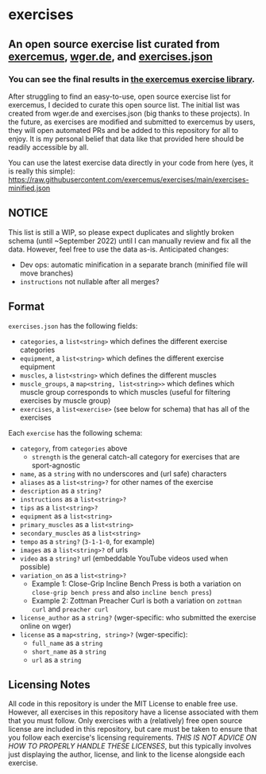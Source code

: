 # exercises
## An open source exercise list curated from [exercemus](https://exercemus.com), [wger.de](https://github.com/wger-project/wger), and [exercises.json](https://github.com/wrkout/exercises.json)
### You can see the final results in [the exercemus exercise library](https://exercem.us/exercises).

After struggling to find an easy-to-use, open source exercise list for exercemus, I decided to curate this open source list. The initial list was created from wger.de and exercises.json (big thanks to these projects). In the future, as exercises are modified and submitted to exercemus by users, they will open automated PRs and be added to this repository for all to enjoy. It is my personal belief that data like that provided here should be readily accessible by all.

You can use the latest exercise data directly in your code from here (yes, it is really this simple):
https://raw.githubusercontent.com/exercemus/exercises/main/exercises-minified.json

## NOTICE
This list is still a WIP, so please expect duplicates and slightly broken schema (until ~September 2022) until I can manually review and fix all the data. However, feel free to use the data as-is. Anticipated changes:
- Dev ops: automatic minification in a separate branch (minified file will move branches)
- `instructions` not nullable after all merges?

## Format
`exercises.json` has the following fields:
- `categories`, a `list<string>` which defines the different exercise categories
- `equipment`, a `list<string>` which defines the different exercise equipment
- `muscles`, a `list<string>` which defines the different muscles
- `muscle_groups`, a `map<string, list<string>>` which defines which muscle group corresponds to which muscles (useful for filtering exercises by muscle group)
- `exercises`, a `list<exercise>` (see below for schema) that has all of the exercises

Each `exercise` has the following schema:
- `category`, from `categories` above
  - `strength` is the general catch-all category for exercises that are sport-agnostic
- `name`, as a `string` with no underscores and (url safe) characters
- `aliases` as a `list<string>?` for other names of the exercise
- `description` as a `string?`
- `instructions` as a `list<string>?`
- `tips` as a `list<string>?`
- `equipment` as a `list<string>`
- `primary_muscles` as a `list<string>`
- `secondary_muscles` as a `list<string>`
- `tempo` as a `string?` (`3-1-1-0`, for example)
- `images` as a `list<string>?` of urls
- `video` as a `string?` url (embeddable YouTube videos used when possible)
- `variation_on` as a `list<string>?`
  - Example 1: Close-Grip Incline Bench Press is both a variation on `close-grip bench press` and also `incline bench press`)
  - Example 2: Zottman Preacher Curl is both a variation on `zottman curl` and `preacher curl`
- `license_author` as a `string?` (wger-specific: who submitted the exercise online on wger)
- `license` as a `map<string, string>?` (wger-specific):
  - `full_name` as a `string`
  - `short_name` as a `string`
  - `url` as a `string`

## Licensing Notes
All code in this repository is under the MIT License to enable free use. However, all exercises in this repository have a license associated with them that you must follow. Only exercises with a (relatively) free open source license are included in this repository, but care must be taken to ensure that you follow each exercise's licensing requirements. *THIS IS NOT ADVICE ON HOW TO PROPERLY HANDLE THESE LICENSES*, but this typically involves just displaying the author, license, and link to the license alongside each exercise.

